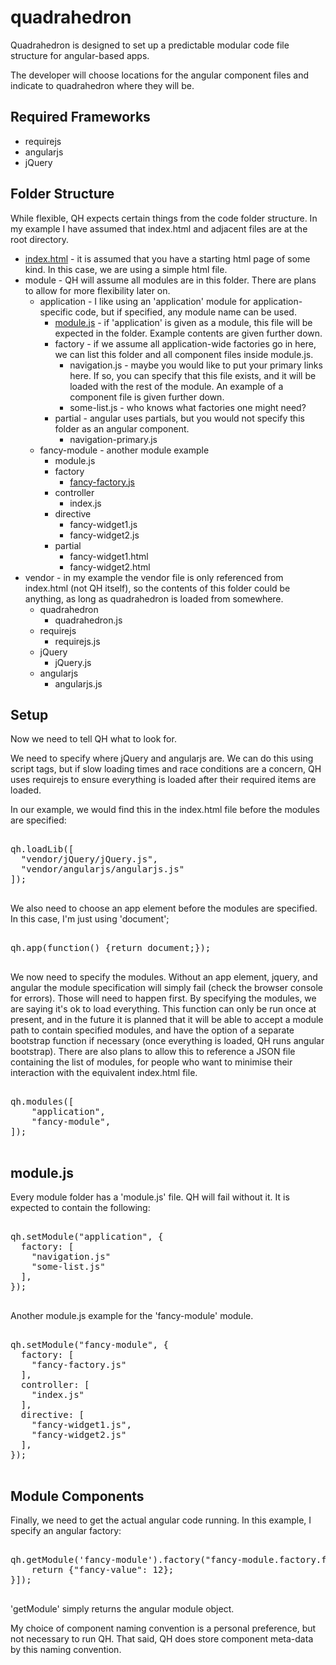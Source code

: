 quadrahedron
============

Quadrahedron is designed to set up a predictable modular code file structure for angular-based apps.

The developer will choose locations for the angular component files and indicate to quadrahedron where they will be.

Required Frameworks
-------------------

<ul>
  <li>requirejs</li>
  <li>angularjs</li>
  <li>jQuery</li>
</ul>

Folder Structure
----------------

While flexible, QH expects certain things from the code folder structure. In my example I have assumed that index.html 
and adjacent files are at the root directory.

<ul>
  <li><a href="#setup">index.html</a> - it is assumed that you have a starting html page of some kind. In this case, we are using a 
  simple html file.</li>
  <li>module - QH will assume all modules are in this folder. There are plans to allow for more flexibility later on.
    <ul>
      <li>application - I like using an 'application' module for application-specific code, but if specified, 
        any module name can be used.
        <ul>
          <li><a href="#modulejs">module.js</a> - if 'application' is given as a module, this file will be expected in the folder. Example 
            contents are given further down.</li>
          <li>factory - if we assume all application-wide factories go in here, we can list this folder and all
            component files inside module.js.
            <ul>
              <li>navigation.js - maybe you would like to put your primary links here. If so, you can specify that
              this file exists, and it will be loaded with the rest of the module. An example of a component file is 
              given further down.</li>
              <li>some-list.js - who knows what factories one might need?</li>
            </ul>
          </li>
          <li>partial - angular uses partials, but you would not specify this folder as an angular component.
            <ul>
              <li>navigation-primary.js</li>
            </ul>
          </li>
        </ul>
      </li>
      <li>fancy-module - another module example
        <ul>
          <li>module.js</li>
          <li>factory
            <ul>
              <li><a href="#module-components">fancy-factory.js</a></li>
            </ul>
          </li>
          <li>controller
            <ul>
              <li>index.js</li>
            </ul>
          </li>
          <li>directive
            <ul>
              <li>fancy-widget1.js</li>
              <li>fancy-widget2.js</li>
            </ul>
          </li>
          <li>partial
            <ul>
              <li>fancy-widget1.html</li>
              <li>fancy-widget2.html</li>
            </ul>
          </li>
        </ul>
      </li>
    </ul>
  </li>
  <li>vendor - in my example the vendor file is only referenced from index.html (not QH itself), so the 
  contents of this folder could be anything, as long as quadrahedron is loaded from somewhere.
    <ul>
      <li>quadrahedron
        <ul>
          <li>quadrahedron.js</li>
        </ul>
      </li>
      <li>requirejs
        <ul>
          <li>requirejs.js</li>
        </ul>
      </li>
      <li>jQuery
        <ul>
          <li>jQuery.js</li>
        </ul>
      </li>
      <li>angularjs
        <ul>
          <li>angularjs.js</li>
        </ul>
      </li>
    </ul>
  </li>
</ul>

Setup
-----

Now we need to tell QH what to look for.

We need to specify where jQuery and angularjs are. We can do this using script tags, but if slow loading 
times and race conditions are a concern, QH uses requirejs to ensure everything is loaded after their required
items are loaded.

In our example, we would find this in the index.html file before the modules are specified:

<pre>

qh.loadLib([
  "vendor/jQuery/jQuery.js",
  "vendor/angularjs/angularjs.js"
]);

</pre>

We also need to choose an app element before the modules are specified. In this case, I'm just using 'document';

<pre>

qh.app(function() {return document;});

</pre>

We now need to specify the modules. Without an app element, jquery, and angular the module specification will
simply fail (check the browser console for errors). Those will need to happen first. By specifying the modules, 
we are saying it's ok to load everything. This function can only be run once at present, and in the future it 
is planned that it will be able to accept a module path to contain specified modules, and have the option of a
separate bootstrap function if necessary (once everything is loaded, QH runs angular bootstrap). There are also
plans to allow this to reference a JSON file containing the list of modules, for people who want to minimise 
their interaction with the equivalent index.html file.

<pre>

qh.modules([
	"application",
	"fancy-module",
]);

</pre>

module.js
---------

Every module folder has a 'module.js' file. QH will fail without it. It is expected to contain the following:

<pre>

qh.setModule("application", {
  factory: [
    "navigation.js"
    "some-list.js"
  ],
});

</pre>

Another module.js example for the 'fancy-module' module.

<pre>

qh.setModule("fancy-module", {
  factory: [
    "fancy-factory.js"
  ],
  controller: [
    "index.js"
  ],
  directive: [
    "fancy-widget1.js",
    "fancy-widget2.js"
  ],
});

</pre>

Module Components
-----------------

Finally, we need to get the actual angular code running. In this example, I specify an angular factory:

<pre>

qh.getModule('fancy-module').factory("fancy-module.factory.fancy-factory", ["$rootScope", function ($rootScope) {
	return {"fancy-value": 12};
}]);

</pre>

'getModule' simply returns the angular module object.

My choice of component naming convention is a personal preference, but not necessary to run QH. That said, QH does
store component meta-data by this naming convention.

